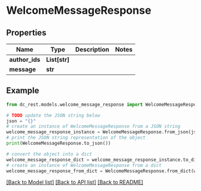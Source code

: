 # WelcomeMessageResponse


## Properties

Name | Type | Description | Notes
------------ | ------------- | ------------- | -------------
**author_ids** | **List[str]** |  | 
**message** | **str** |  | 

## Example

```python
from dc_rest.models.welcome_message_response import WelcomeMessageResponse

# TODO update the JSON string below
json = "{}"
# create an instance of WelcomeMessageResponse from a JSON string
welcome_message_response_instance = WelcomeMessageResponse.from_json(json)
# print the JSON string representation of the object
print(WelcomeMessageResponse.to_json())

# convert the object into a dict
welcome_message_response_dict = welcome_message_response_instance.to_dict()
# create an instance of WelcomeMessageResponse from a dict
welcome_message_response_from_dict = WelcomeMessageResponse.from_dict(welcome_message_response_dict)
```
[[Back to Model list]](../README.md#documentation-for-models) [[Back to API list]](../README.md#documentation-for-api-endpoints) [[Back to README]](../README.md)


